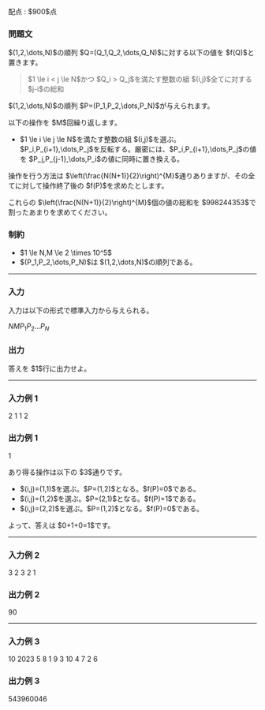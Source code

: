 
<div>

<span>

<span>

<p>
配点 : $900$点
</p>

<div>

<section>

### **問題文**

<p>
$(1,2,\dots,N)$の順列 $Q=(Q_1,Q_2,\dots,Q_N)$に対する以下の値を $f(Q)$と置きます。
</p>

<blockquote>
$1 \le i < j \le N$かつ $Q_i > Q_j$を満たす整数の組 $(i,j)$全てに対する $j-i$の総和

</blockquote>

<p>
$(1,2,\dots,N)$の順列 $P=(P_1,P_2,\dots,P_N)$が与えられます。
</p>

<p>
以下の操作を $M$回繰り返します。
</p>

<ul>

<li>
$1 \le i \le j \le N$を満たす整数の組 $(i,j)$を選ぶ。$P_i,P_{i+1},\dots,P_j$を反転する。厳密には、$P_i,P_{i+1},\dots,P_j$の値を $P_j,P_{j-1},\dots,P_i$の値に同時に置き換える。
</li>

</ul>

<p>
操作を行う方法は $\left(\frac{N(N+1)}{2}\right)^{M}$通りありますが、その全てに対して操作終了後の $f(P)$を求めたとします。
</p>

<p>
これらの $\left(\frac{N(N+1)}{2}\right)^{M}$個の値の総和を $998244353$で割ったあまりを求めてください。
</p>

</section>

</div>

<div>

<section>

### **制約**

<ul>

<li>
$1 \le N,M \le 2 \times 10^5$
</li>

<li>
$(P_1,P_2,\dots,P_N)$は $(1,2,\dots,N)$の順列である。
</li>

</ul>

</section>

</div>

---

<div>

<div>

<section>

### **入力**

<p>
入力は以下の形式で標準入力から与えられる。
</p>

<div>

$N$$M$$P_1$$P_2$$\dots$$P_N$
</div>

</section>

</div>

<div>

<section>

### **出力**

<p>
答えを $1$行に出力せよ。
</p>

</section>

</div>

</div>

---

<div>

<section>

### **入力例 1**

<div>

2 1
1 2

</div>

</section>

</div>

<div>

<section>

### **出力例 1**

<div>

1

</div>

<p>
あり得る操作は以下の $3$通りです。
</p>

<ul>

<li>
$(i,j)=(1,1)$を選ぶ。$P=(1,2)$となる。$f(P)=0$である。
</li>

<li>
$(i,j)=(1,2)$を選ぶ。$P=(2,1)$となる。$f(P)=1$である。
</li>

<li>
$(i,j)=(2,2)$を選ぶ。$P=(1,2)$となる。$f(P)=0$である。
</li>

</ul>

<p>
よって、答えは $0+1+0=1$です。
</p>

</section>

</div>

---

<div>

<section>

### **入力例 2**

<div>

3 2
3 2 1

</div>

</section>

</div>

<div>

<section>

### **出力例 2**

<div>

90

</div>

</section>

</div>

---

<div>

<section>

### **入力例 3**

<div>

10 2023
5 8 1 9 3 10 4 7 2 6

</div>

</section>

</div>

<div>

<section>

### **出力例 3**

<div>

543960046

</div>

</section>

</div>

</span>

</span>

</div>
